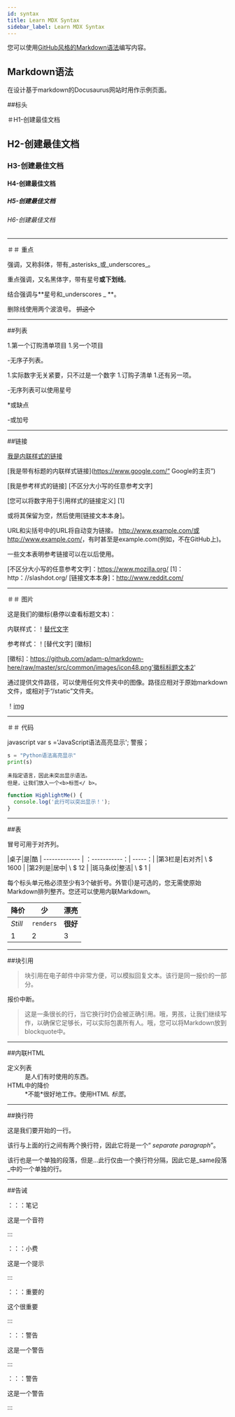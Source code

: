 ```yaml
---
id: syntax
title: Learn MDX Syntax
sidebar_label: Learn MDX Syntax
---
```


您可以使用[GitHub风格的Markdown语法](https://github.github.com/gfm/)编写内容。

## Markdown语法

在设计基于markdown的Docusaurus网站时用作示例页面。

##标头

＃H1-创建最佳文档

## H2-创建最佳文档

### H3-创建最佳文档

#### H4-创建最佳文档

##### H5-创建最佳文档

###### H6-创建最佳文档

---

＃＃ 重点

强调，又称斜体，带有_asterisks_或_underscores_。

重点强调，又名黑体字，带有星号**或下划线**。

结合强调与**星号和_underscores _ **。

删除线使用两个波浪号。 ~~抓这个~~

---

##列表

1.第一个订购清单项目
1.另一个项目

-无序子列表。

1.实际数字无关紧要，只不过是一个数字
1.订购子清单
1.还有另一项。

-无序列表可以使用星号

*或缺点

-或加号

---

##链接

[我是内联样式的链接](https://www.google.com/)

[我是带有标题的内联样式链接](https://www.google.com/“ Google的主页”)

[我是参考样式的链接] [不区分大小写的任意参考文字]

[您可以将数字用于引用样式的链接定义] [1]

或将其保留为空，然后使用[链接文本本身]。

URL和尖括号中的URL将自动变为链接。 http://www.example.com/或<http://www.example.com/>，有时甚至是example.com(例如，不在GitHub上)。

一些文本表明参考链接可以在以后使用。

[不区分大小写的任意参考文字]：https://www.mozilla.org/
[1]：http：//slashdot.org/
[链接文本本身]：http://www.reddit.com/

---

＃＃ 图片

这是我们的徽标(悬停以查看标题文本)：

内联样式：！[替代文字](https://github.com/adam-p/markdown-here/raw/master/src/common/images/icon48.png'徽标标题文字1')

参考样式：！[替代文字] [徽标]

[徽标]：https://github.com/adam-p/markdown-here/raw/master/src/common/images/icon48.png'徽标标题文本2'

通过提供文件路径，可以使用任何文件夹中的图像。路径应相对于原始markdown文件，或相对于“/static”文件夹。

！[img](/img/logo.svg)

---

＃＃ 代码

javascript
var s ='JavaScript语法高亮显示';
警报；
```python
s = "Python语法高亮显示"
print(s)
```

```
未指定语言，因此未突出显示语法。
但是，让我们放入一个<b>标签</ b>。
```

```js {2}
function HighlightMe() {
  console.log('此行可以突出显示！');
}
```

---

##表

冒号可用于对齐列。

|桌子|是|酷
| ------------- | ：-----------：| -----：|
|第3栏是|右对齐| \ $ 1600 |
|第2列是|居中| \ $ 12 |
|斑马条纹|整洁| \ $ 1 |

每个标头单元格必须至少有3个破折号。外管(|)是可选的，您无需使原始Markdown排列整齐。您还可以使用内联Markdown。

|降价|少|漂亮
| -------- | --------- | ---------- |
| _Still_ | `renders` | **很好** |
| 1 | 2 | 3 |

---

##块引用

>块引用在电子邮件中非常方便，可以模拟回复文本。该行是同一报价的一部分。

报价中断。

>这是一条很长的行，当它换行时仍会被正确引用。哦，男孩，让我们继续写作，以确保它足够长，可以实际包裹所有人。哦，您可以将Markdown放到blockquote中。

---

##内联HTML

<dl>
  <dt>定义列表</dt>
  <dd>是人们有时使用的东西。</dd>

  <dt> HTML中的降价</dt>
  <dd> *不能*很好地工作。使用HTML <em>标签</em>。</dd>
</dl>

---

##换行符

这是我们要开始的一行。

该行与上面的行之间有两个换行符，因此它将是一个“ _separate paragraph_”。

该行也是一个单独的段落，但是...此行仅由一个换行符分隔，因此它是_same段落_中的一个单独的行。

---

##告诫

：：：笔记

这是一个音符

:::

：：：小费

这是一个提示

:::

：：：重要的

这个很重要

:::

：：：警告

这是一个警告

:::

：：：警告

这是一个警告

:::
